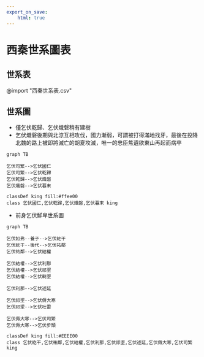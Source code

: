 ```yaml
---
export_on_save:
    html: true
---
```


# 西秦世系圖表

## 世系表

@import "西秦世系表.csv"

## 世系圖
- 僅乞伏乾歸、乞伏熾磐稍有建樹
- 乞伏熾磐後期與北涼互相攻伐，國力漸弱，可謂被打得滿地找牙，最後在投降北魏的路上被即將滅亡的胡夏攻滅，唯一的忠臣焦遺欲東山再起而病卒

```mermaid
graph TB

乞伏司繁-->乞伏國仁
乞伏司繁-->乞伏乾歸
乞伏乾歸-->乞伏熾磐
乞伏熾磐-->乞伏暮末

classDef king fill:#ffee00
class 乞伏國仁,乞伏乾歸,乞伏熾磐,乞伏暮末 king
```

- 前身乞伏鮮卑世系圖

```mermaid
graph TB

乞伏如弗--養子-->乞伏紇干
乞伏紇干--後代-->乞伏祐鄰
乞伏祐鄰-->乞伏結權

乞伏結權-->乞伏利那
乞伏結權-->乞伏祁埿
乞伏結權-->乞伏軻埿

乞伏利那-->乞伏述延

乞伏祁埿-->乞伏傉大寒
乞伏祁埿-->乞伏吐雷

乞伏傉大寒-->乞伏司繁
乞伏傉大寒-->乞伏步頹

classDef king fill:#EEEE00
class 乞伏紇干,乞伏祐鄰,乞伏結權,乞伏利那,乞伏祁埿,乞伏述延,乞伏傉大寒,乞伏司繁 king
```